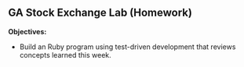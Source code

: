 
## GA Stock Exchange Lab (Homework)

**Objectives:**

* Build an Ruby program using test-driven development that reviews concepts learned this week.